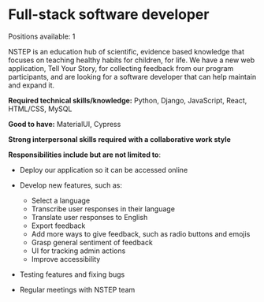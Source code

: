 # Full-stack software developer

Positions available: 1

NSTEP is an education hub of scientific, evidence based knowledge that focuses on teaching healthy habits for children, for life. We have a new web application, Tell Your Story, for collecting feedback from our program participants, and are looking for a software developer that can help maintain and expand it.

**Required technical skills/knowledge:** Python, Django, JavaScript, React, HTML/CSS, MySQL

**Good to have:** MaterialUI, Cypress

**Strong interpersonal skills required with a collaborative work style**

**Responsibilities include but are not limited to**:

- Deploy our application so it can be accessed online

- Develop new features, such as:

  - Select a language
  - Transcribe user responses in their language
  - Translate user responses to English
  - Export feedback
  - Add more ways to give feedback, such as radio buttons and emojis
  - Grasp general sentiment of feedback
  - UI for tracking admin actions
  - Improve accessibility

- Testing features and fixing bugs

- Regular meetings with NSTEP team
